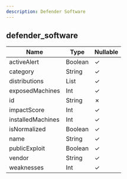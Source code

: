 ```yaml
---
description: Defender Software
---
```

defender_software
-----------------

| **Name**          | **Type**     | **Nullable** |
| ----------------- | ------------ | ------------ |
| activeAlert       | Boolean      | &check;      |
| category          | String       | &check;      |
| distributions     | List<String> | &check;      |
| exposedMachines   | Int          | &check;      |
| id                | String       | &cross;      |
| impactScore       | Int          | &check;      |
| installedMachines | Int          | &check;      |
| isNormalized      | Boolean      | &check;      |
| name              | String       | &check;      |
| publicExploit     | Boolean      | &check;      |
| vendor            | String       | &check;      |
| weaknesses        | Int          | &check;      |
